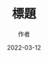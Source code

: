---
title: '標題'
thumbnails: '[]'
author: '作者'
date: '2022-03-12'
content: '<p>12</p>
<p></p>
<img src="https://raw.githubusercontent.com/Yhuang4881/cms-content-stage/main/content/resources/images/1647038179129-2048-1536-6.%E6%AD%A3%E6%83%A0%E9%A3%9F%E5%93%81.JPG" alt="1647038179129-2048-1536-6.正惠食品" style="height: auto;width: auto"/>
<p>3</p>
'
---